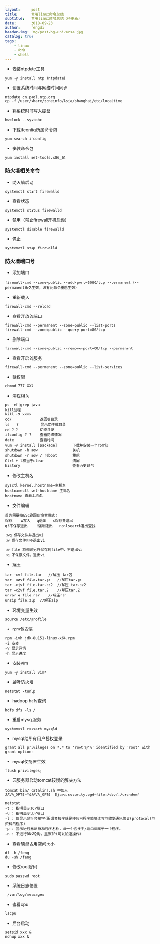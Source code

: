 ```yaml
---
layout:     post
title:      常用linux命令总结
subtitle:   常用linux命令总结（待更新）
date:       2018-09-23
author:     fengdi
header-img: img/post-bg-universe.jpg
catalog: true
tags:
    - linux
    - 命令
    - shell
---
```


- 安装ntpdate工具
```
yum -y install ntp (ntpdate)
```
- 设置系统时间与网络时间同步
```
ntpdate cn.pool.ntp.org
cp -f /user/share/zoneinfo/Asia/shanghai/etc/localtime
```
- 将系统时间写入硬盘
```
hwclock --systohc
```
- 下载ifconfig所属命令包
```
yum search ifconfig
```
- 安装命令包
```
yum install net-tools.x86_64
```

### 防火墙相关命令
- 防火墙启动
```
systemctl start firewalld
```
- 查看状态
```
systemctl status firewalld
```
- 禁用（禁止firewall开机启动）
```
systemctl disable firewalld
```
- 停止
```
systemctl stop firewalld
```

### 防火墙端口号
- 添加端口
```
firewall-cmd --zone=public --add-port=8080/tcp --permanent（--permanent永久生效，没有此命令重启生效）
```
- 重新载入
```
firewall-cmd --reload
```
- 查看开放的端口
```
firewall-cmd --permanent --zone=public --list-ports
firewall-cmd --zone=public --query-port=80/tcp
```
- 删除端口
```
firewall-cmd --zone=public --remove-port=80/tcp --permanent
```
- 查看开启的服务
```
firewall-cmd --permanent --zone=public --list-services
```

- 赋权限
```
chmod 777 XXX
```

- 进程相关
```
ps -ef|grep java
kill进程
kill -9 xxxx
cd/             返回根目录
ls　　?          显示文件或目录
cd ? ?          切换目录
ifconfig ? ?    查看网络情况
date            查看时间
yum -y install [package]       下载并安装一个rpm包
shutdown -h now                关机
shutdown -r now / reboot       重启
Ctrl + l相当于clear             清屏
history                        查看历史命令
```

- 修改主机名
```
sysctl kernel.hostname=主机名
hostnamectl set-hostname 主机名
hostname 查看主机名
```

- 文件编辑
```
首先需要按ESC键回到命令模式；
保存    w写入   q退出   x保存并退出
q!不保存退出    !强制退出   nohlsearch退出查找

:wq 保存文件并退出vi
:w 保存文件但不退出vi

:w file 将修改另外保存到file中，不退出vi
:q 不保存文件，退出vi
```

- 解压
```
tar –xvf file.tar   //解压 tar包
tar -xzvf file.tar.gz   //解压tar.gz
tar -xjvf file.tar.bz2  //解压 tar.bz2
tar –xZvf file.tar.Z    //解压tar.Z
unrar e file.rar    //解压rar
unzip file.zip  //解压zip
```

- 环境变量生效
```
source /etc/profile
```

- rpm包安装
```
rpm -ivh jdk-8u151-linux-x64.rpm
-i 安装
-v 显示详情
-h 显示进度
```

- 安装vim
```
yum -y install vim*
```
- 监听防火墙
```
netstat -tunlp
```
- hadoop hdfs查询
```
hdfs dfs -ls /
```

- 重启mysql服务
```
systemctl restart mysqld
```

- mysql给所有用户授权登录
```
grant all privileges on *.* to 'root'@'%' identified by 'root' with grant option;
```

- mysql使配置生效
```
flush privileges;
```

- 云服务器启动tomcat较慢的解决方法
```
tomcat bin/ catalina.sh 中加入
JAVA_OPTS="$JAVA_OPTS -Djava.security.egd=file:/dev/./urandom"
```

```
netstat
-t : 指明显示TCP端口
-u : 指明显示UDP端口
-l : 仅显示监听套接字(所谓套接字就是使应用程序能够读写与收发通讯协议(protocol)与资料的程序)
-p : 显示进程标识符和程序名称，每一个套接字/端口都属于一个程序。
-n : 不进行DNS轮询，显示IP(可以加速操作)
```

- 查看硬盘占用空间大小
```
df -h /feng
du -sh /feng
```

- 修改root密码
```
sudo passwd root
```

- 系统日志位置
```
 /var/log/messages
```

- 查看cpu
```
lscpu
```

- 后台启动
```
setsid xxx &
nohup xxx &
```

